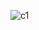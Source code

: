 ![c1](https://github.com/Mysterious098/image/assets/107887745/07ba4e35-aa97-4a96-b689-0d306e44d550)
